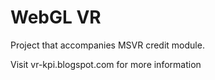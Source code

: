 # WebGL VR

Project that accompanies MSVR credit module.

Visit vr-kpi.blogspot.com for more information